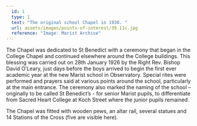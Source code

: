```yaml
---
  id: 1
  type: 1
  text: "The original school Chapel in 1930. "
  url: assets/images/points-of-interest/39.11c.jpg
  reference: "Image: Marist Archive"
---
```

The Chapel was dedicated to St Benedict with a ceremony that began in the College Chapel and continued elsewhere around the College buildings. This blessing was carried out on 28th January 1926 by the Right Rev. Bishop David O’Leary, just days before the boys arrived to begin the first ever academic year at the new Marist school in Observatory. Special rites were performed and prayers said at various points around the school, particularly at the main entrance. The ceremony also marked the naming of the school – originally to be called St Benedict’s - for senior Marist pupils, to differentiate from Sacred Heart College at Koch Street where the junior pupils remained.

The Chapel was fitted with wooden pews, an altar rail, several statues and 14 Stations of the Cross (five are visible here).
        